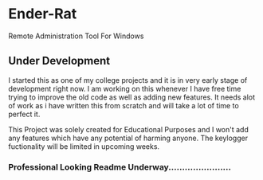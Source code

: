 # Ender-Rat
Remote Administration Tool For Windows

## Under Development

I started this as one of my college projects and it is in very early stage of development right now. I am working on this whenever I have free time trying to improve the old code as well as adding new features. It needs alot of work as i have written this from scratch and will take a lot of time to perfect it. 

This Project was solely created for Educational Purposes and I won't add any features which have any potential of harming anyone. The keylogger fuctionality will be limited in upcoming weeks.

### Professional Looking Readme Underway.......................
